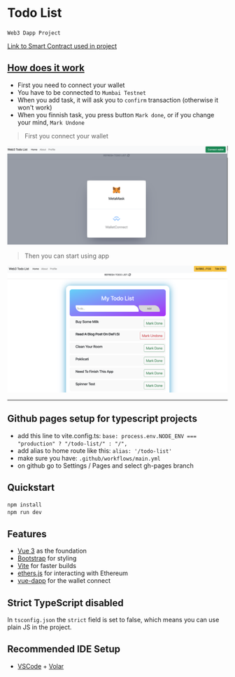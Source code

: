 # Todo List

`Web3 Dapp Project`

[Link to <ins>Smart Contract</ins> used in project](https://mumbai.polygonscan.com/address/0x5269d63d6d2c25ba95ae2cb9fd5b46f1e48635a8)

## <ins>How does it work</ins>

- First you need to connect your wallet
- You have to be connected to `Mumbai Testnet`
- When you add task, it will ask you to `confirm` transaction (otherwise it won't work)
- When you finnish task, you press button `Mark done`, or if you change your mind, `Mark Undone`

> First you connect your wallet

![](src/assets/connect.png)
<br>

> Then you can start using app

![](src/assets/todo.png)

<hr>

## Github pages setup for typescript projects

- add this line to vite.config.ts: `base: process.env.NODE_ENV === "production" ? "/todo-list/" : "/",`
- add alias to home route like this: `alias: '/todo-list'`
- make sure you have: `.github/workflows/main.yml`
- on github go to Settings / Pages and select gh-pages branch

## Quickstart

```bash
npm install
npm run dev
```

## Features

- [Vue 3](https://v3.vuejs.org/guide/introduction.html#what-is-vue-js) as the foundation
- [Bootstrap](https://getbootstrap.com) for styling
- [Vite](https://vitejs.dev/guide/) for faster builds
- [ethers.js](https://docs.ethers.io/v5/) for interacting with Ethereum
- [vue-dapp](https://github.com/chnejohnson/vue-dapp) for the wallet connect

## Strict TypeScript disabled

In `tsconfig.json` the `strict` field is set to false, which means you can use plain JS in
the project.

## Recommended IDE Setup

- [VSCode](https://code.visualstudio.com/) + [Volar](https://marketplace.visualstudio.com/items?itemName=johnsoncodehk.volar)
